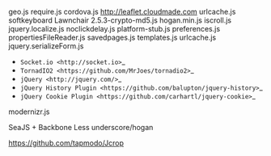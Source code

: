 
geo.js
require.js
cordova.js
http://leaflet.cloudmade.com
urlcache.js
softkeyboard
Lawnchair
2.5.3-crypto-md5.js
hogan.min.js
iscroll.js
jquery.localize.js
noclickdelay.js
platform-stub.js
preferences.js
propertiesFileReader.js
savedpages.js
templates.js
urlcache.js
jquery.serializeForm.js

* `Socket.io <http://socket.io>`_
* `TornadIO2 <https://github.com/MrJoes/tornadio2>`_
* `jQuery <http://jquery.com/>`_
* `jQuery History Plugin <https://github.com/balupton/jquery-history>`_
* `jQuery Cookie Plugin <https://github.com/carhartl/jquery-cookie>`_

modernizr.js



SeaJS + Backbone
Less
underscore/hogan

https://github.com/tapmodo/Jcrop